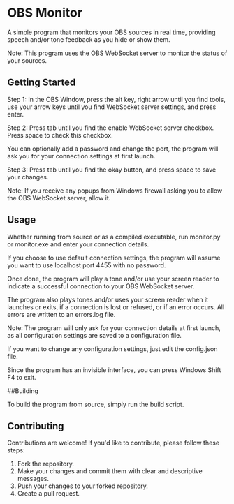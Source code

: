 # OBS Monitor
A simple program that monitors your OBS sources in real time, providing speech and/or tone feedback as you hide or show them.

Note: This program uses the OBS WebSocket server to monitor the status of your sources.

## Getting Started

Step 1: In the OBS Window, press the alt key, right arrow until you find tools, use your arrow keys until you find WebSocket server settings, and press enter.

Step 2: Press tab until you find the enable WebSocket server checkbox. Press space to check this checkbox.

You can optionally add a password and change the port, the program will ask you for your connection settings at first launch.

Step 3: Press tab until you find the okay button, and press space to save your changes.

Note: If you receive any popups from Windows firewall asking you to allow the OBS WebSocket server, allow it.

## Usage

Whether running from source or as a compiled executable, run monitor.py or monitor.exe and enter your connection details.

If you choose to use default connection settings, the program will assume you want to use localhost port 4455 with no password.

Once done, the program will play a tone and/or use your screen reader to indicate a successful connection to your OBS WebSocket server.

The program also plays tones and/or uses your screen reader when it launches or exits, if a connection is lost or refused, or if an error occurs. All errors are written to an errors.log file.

Note: The program will only ask for your connection details at first launch, as all configuration settings are saved to a configuration file.

If you want to change any configuration settings, just edit the config.json file.

Since the program has an invisible interface, you can press Windows Shift F4 to exit.

##Building

To build the program from source, simply run the build script.

## Contributing

Contributions are welcome! If you'd like to contribute, please follow these steps:

1. Fork the repository.
2. Make your changes and commit them with clear and descriptive messages.
3. Push your changes to your forked repository.
4. Create a pull request.